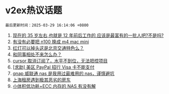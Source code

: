 # v2ex热议话题

`最后更新时间：2025-03-29 16:14:06 +0800`

1. [现在的 35 岁左右,也就是 12 年前后工作的 应该是最富有的一批人吧?不是吗?](https://www.v2ex.com/t/1121831)
1. [有没有必要把 n100 换成 m4 mac mini](https://www.v2ex.com/t/1121811)
1. [红灯可以掉头这是北京交通特色么？](https://www.v2ex.com/t/1121902)
1. [和同事相处不来怎么办？](https://www.v2ex.com/t/1121809)
1. [cursor 取消订阅了，水平不到位，无法把控项目](https://www.v2ex.com/t/1121897)
1. [[求助] 美区 PayPal 招行 Visa 卡不能支付](https://www.v2ex.com/t/1121918)
1. [qnap 威联通 nas 是我用过最难用的 nas，谨慎避坑](https://www.v2ex.com/t/1121877)
1. [上海租房遇到极其恶劣的房东](https://www.v2ex.com/t/1121858)
1. [小体积低功耗+ECC 内存的 NAS 有没有解](https://www.v2ex.com/t/1121941)

